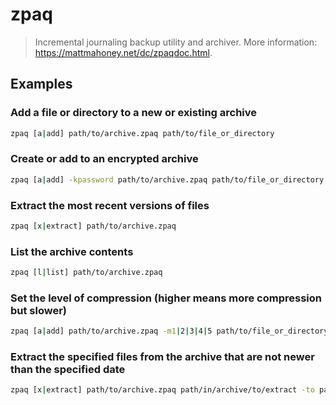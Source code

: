 # zpaq

> Incremental journaling backup utility and archiver. More information: <https://mattmahoney.net/dc/zpaqdoc.html>.

## Examples

### Add a file or directory to a new or existing archive

```bash
zpaq [a|add] path/to/archive.zpaq path/to/file_or_directory
```

### Create or add to an encrypted archive

```bash
zpaq [a|add] -kpassword path/to/archive.zpaq path/to/file_or_directory
```

### Extract the most recent versions of files

```bash
zpaq [x|extract] path/to/archive.zpaq
```

### List the archive contents

```bash
zpaq [l|list] path/to/archive.zpaq
```

### Set the level of compression (higher means more compression but slower)

```bash
zpaq [a|add] path/to/archive.zpaq -m1|2|3|4|5 path/to/file_or_directory
```

### Extract the specified files from the archive that are not newer than the specified date

```bash
zpaq [x|extract] path/to/archive.zpaq path/in/archive/to/extract -to path/to/output -until YYYY-MM-DD
```
